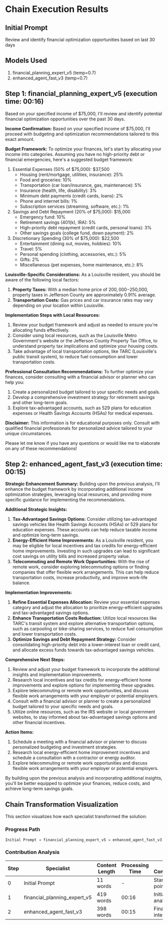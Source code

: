 # Chain Execution Results

## Initial Prompt

Review and identify financial optimization opportunities based on last 30 days

## Models Used

1. financial_planning_expert_v5 (temp=0.7)
2. enhanced_agent_fast_v3 (temp=0.7)

## Step 1: financial_planning_expert_v5 (execution time: 00:16)

Based on your specified income of $75,000, I'll review and identify potential financial optimization opportunities over the past 30 days.

**Income Confirmation:**
Based on your specified income of $75,000, I'll proceed with budgeting and optimization recommendations tailored to this exact amount.

**Budget Framework:**
To optimize your finances, let's start by allocating your income into categories. Assuming you have no high-priority debt or financial emergencies, here's a suggested budget framework:

1. Essential Expenses (50% of $75,000): $37,500
	* Housing (rent/mortgage, utilities, insurance): 25%
	* Food and groceries: 10%
	* Transportation (car loan/insurance, gas, maintenance): 5%
	* Insurance (health, life, disability): 3%
	* Minimum debt payments (credit cards, loans): 2%
	* Phone and internet bills: 1%
	* Subscription services (streaming, software, etc.): 1%
2. Savings and Debt Repayment (20% of $75,000): $15,000
	* Emergency fund: 10%
	* Retirement savings (401(k), IRA): 5%
	* High-priority debt repayment (credit cards, personal loans): 3%
	* Other savings goals (college fund, down payment): 2%
3. Discretionary Spending (30% of $75,000): $22,500
	* Entertainment (dining out, movies, hobbies): 10%
	* Travel: 5%
	* Personal spending (clothing, accessories, etc.): 5%
	* Gifts: 2%
	* Miscellaneous (pet expenses, home maintenance, etc.): 8%

**Louisville-Specific Considerations:**
As a Louisville resident, you should be aware of the following local factors:

1. **Property Taxes:** With a median home price of $200,000-$250,000, property taxes in Jefferson County are approximately 0.91% average.
2. **Transportation Costs:** Gas prices and car insurance rates may vary depending on your location within Louisville.

**Implementation Steps with Local Resources:**

1. Review your budget framework and adjust as needed to ensure you're allocating funds effectively.
2. Consider using local resources, such as the Louisville Metro Government's website or the Jefferson County Property Tax Office, to understand property tax implications and optimize your housing costs.
3. Take advantage of local transportation options, like TARC (Louisville's public transit system), to reduce fuel consumption and lower transportation costs.

**Professional Consultation Recommendations:**
To further optimize your finances, consider consulting with a financial advisor or planner who can help you:

1. Create a personalized budget tailored to your specific needs and goals.
2. Develop a comprehensive investment strategy for retirement savings and other long-term goals.
3. Explore tax-advantaged accounts, such as 529 plans for education expenses or Health Savings Accounts (HSAs) for medical expenses.

**Disclaimer:**
This information is for educational purposes only. Consult with qualified financial professionals for personalized advice tailored to your unique circumstances.

Please let me know if you have any questions or would like me to elaborate on any of these recommendations!

## Step 2: enhanced_agent_fast_v3 (execution time: 00:15)

**Strategic Enhancement Summary:**
Building upon the previous analysis, I'll enhance the budget framework by incorporating additional income optimization strategies, leveraging local resources, and providing more specific guidance for implementing the recommendations.

**Additional Strategic Insights:**

1. **Tax-Advantaged Savings Options:** Consider utilizing tax-advantaged savings vehicles like Health Savings Accounts (HSAs) or 529 plans for education expenses. These accounts can help reduce taxable income and optimize long-term savings.
2. **Energy-Efficient Home Improvements:** As a Louisville resident, you may be eligible for local incentives and tax credits for energy-efficient home improvements. Investing in such upgrades can lead to significant cost savings on utility bills and increased property value.
3. **Telecommuting and Remote Work Opportunities:** With the rise of remote work, consider exploring telecommuting options or finding companies that offer flexible work arrangements. This can help reduce transportation costs, increase productivity, and improve work-life balance.

**Implementation Improvements:**

1. **Refine Essential Expenses Allocation:** Review your essential expenses category and adjust the allocation to prioritize energy-efficient upgrades and tax-advantaged savings options.
2. **Enhance Transportation Costs Reduction:** Utilize local resources like TARC's transit system and explore alternative transportation options, such as carpooling or bike-sharing services, to reduce fuel consumption and lower transportation costs.
3. **Optimize Savings and Debt Repayment Strategy:** Consider consolidating high-priority debt into a lower-interest loan or credit card, and allocate excess funds towards tax-advantaged savings vehicles.

**Comprehensive Next Steps:**

1. Review and adjust your budget framework to incorporate the additional insights and implementation improvements.
2. Research local incentives and tax credits for energy-efficient home improvements and explore options for implementing these upgrades.
3. Explore telecommuting or remote work opportunities, and discuss flexible work arrangements with your employer or potential employers.
4. Consult with a financial advisor or planner to create a personalized budget tailored to your specific needs and goals.
5. Utilize online resources, such as the IRS website or local government websites, to stay informed about tax-advantaged savings options and other financial incentives.

**Action Items:**

1. Schedule a meeting with a financial advisor or planner to discuss personalized budgeting and investment strategies.
2. Research local energy-efficient home improvement incentives and schedule a consultation with a contractor or energy auditor.
3. Explore telecommuting or remote work opportunities and discuss flexible work arrangements with your employer or potential employers.

By building upon the previous analysis and incorporating additional insights, you'll be better equipped to optimize your finances, reduce costs, and achieve long-term savings goals.

## Chain Transformation Visualization

This section visualizes how each specialist transformed the solution:

### Progress Path

```
Initial Prompt → financial_planning_expert_v5 → enhanced_agent_fast_v3
```

### Contribution Analysis

| Step | Specialist | Content Length | Processing Time | Key Contribution |
|------|------------|----------------|-----------------|------------------|
| 0 | Initial Prompt | 11 words | - | Starting point |
| 1 | financial_planning_expert_v5 | 419 words | 00:16 | Initial analysis |
| 2 | enhanced_agent_fast_v3 | 398 words | 00:15 | Final integration |
